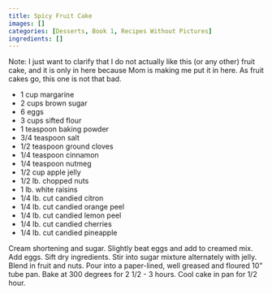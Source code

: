 ```yaml
---
title: Spicy Fruit Cake
images: []
categories: [Desserts, Book 1, Recipes Without Pictures]
ingredients: []
---
```


Note: I just want to clarify that I do not actually like this (or any
other) fruit cake, and it is only in here because Mom is making me put
it in here. As fruit cakes go, this one is not that bad.

-   1 cup margarine
-   2 cups brown sugar
-   6 eggs
-   3 cups sifted flour
-   1 teaspoon baking powder
-   3/4 teaspoon salt
-   1/2 teaspoon ground cloves
-   1/4 teaspoon cinnamon
-   1/4 teaspoon nutmeg
-   1/2 cup apple jelly
-   1/2 lb. chopped nuts
-   1 lb. white raisins
-   1/4 lb. cut candied citron
-   1/4 lb. cut candied orange peel
-   1/4 lb. cut candied lemon peel
-   1/4 lb. cut candied cherries
-   1/4 lb. cut candied pineapple

Cream shortening and sugar. Slightly beat eggs and add to creamed mix.
Add eggs. Sift dry ingredients. Stir into sugar mixture alternately with
jelly. Blend in fruit and nuts. Pour into a paper-lined, well greased
and floured 10" tube pan. Bake at 300 degrees for 2 1/2 - 3 hours. Cool
cake in pan for 1/2 hour.

  